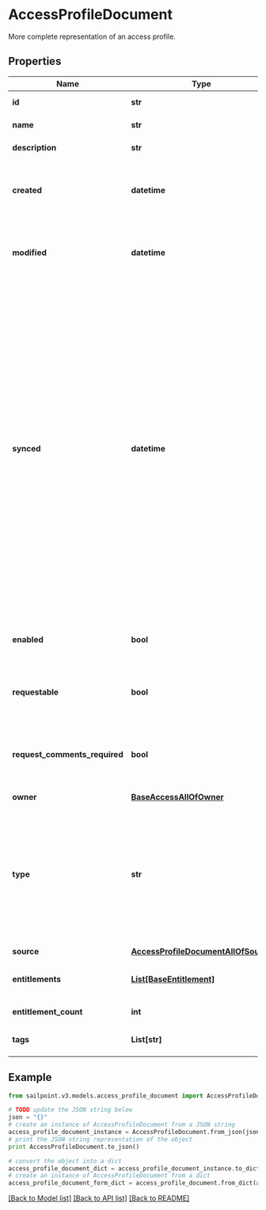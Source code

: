 # AccessProfileDocument

More complete representation of an access profile.  

## Properties

Name | Type | Description | Notes
------------ | ------------- | ------------- | -------------
**id** | **str** | Access profile&#39;s ID. | 
**name** | **str** | Access profile&#39;s name. | 
**description** | **str** | Access item&#39;s description. | [optional] 
**created** | **datetime** | ISO-8601 date-time referring to the time when the object was created. | [optional] 
**modified** | **datetime** | ISO-8601 date-time referring to the time when the object was last modified. | [optional] 
**synced** | **datetime** | ISO-8601 date-time referring to the date-time when object was queued to be synced into search database for use in the search API.   This date-time changes anytime there is an update to the object, which triggers a synchronization event being sent to the search database.  There may be some delay between the &#x60;synced&#x60; time and the time when the updated data is actually available in the search API.  | [optional] 
**enabled** | **bool** | Indicates whether the access item is currently enabled. | [optional] [default to False]
**requestable** | **bool** | Indicates whether the access item can be requested. | [optional] [default to True]
**request_comments_required** | **bool** | Indicates whether comments are required for requests to access the item. | [optional] [default to False]
**owner** | [**BaseAccessAllOfOwner**](BaseAccessAllOfOwner.md) |  | [optional] 
**type** | **str** | Access profile&#39;s document type.  This enum represents the currently supported document types. Additional values may be added in the future without notice. | 
**source** | [**AccessProfileDocumentAllOfSource**](AccessProfileDocumentAllOfSource.md) |  | [optional] 
**entitlements** | [**List[BaseEntitlement]**](BaseEntitlement.md) | Entitlements the access profile has access to. | [optional] 
**entitlement_count** | **int** | Number of entitlements. | [optional] 
**tags** | **List[str]** | Tags that have been applied to the object. | [optional] 

## Example

```python
from sailpoint.v3.models.access_profile_document import AccessProfileDocument

# TODO update the JSON string below
json = "{}"
# create an instance of AccessProfileDocument from a JSON string
access_profile_document_instance = AccessProfileDocument.from_json(json)
# print the JSON string representation of the object
print AccessProfileDocument.to_json()

# convert the object into a dict
access_profile_document_dict = access_profile_document_instance.to_dict()
# create an instance of AccessProfileDocument from a dict
access_profile_document_form_dict = access_profile_document.from_dict(access_profile_document_dict)
```
[[Back to Model list]](../README.md#documentation-for-models) [[Back to API list]](../README.md#documentation-for-api-endpoints) [[Back to README]](../README.md)


